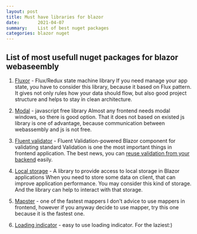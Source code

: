```yaml
---
layout: post
title: Must have libraries for blazor
date:       2021-04-07
summary:    List of best nuget packages
categories: blazor nuget
---
```


## List of most usefull nuget packages for blazor webaseembly

1. [Fluxor](https://github.com/mrpmorris/Fluxor) -  Flux/Redux state machine library
If you need manage your app state, you have to consider this library, because it based on Flux pattern. It gives not only rules how your data should flow, but also good project structure and helps to stay in clean architecture.

2. [Modal](https://github.com/Blazored/Modal) - javascript free library 
Almost any frontend needs modal windows, so there is good option. That it does not based on existed js library is one of advantage, because communication between webassembly and js is not free.

3. [Fluent validator](https://github.com/ryanelian/FluentValidation.Blazor) - Fluent Validation-powered Blazor component for validating standard
Validation is one the most important things in frontend application. The best news, you can [reuse validation from your backend](https://nightbaker.github.io/blazor/fluetvalidator/webassembly/dotnet/2019/11/12/blazor-fluent-validator/) easily.

4. [Local storage](https://github.com/Blazored/LocalStorage) - A library to provide access to local storage in Blazor applications
When you need to store some data on client, that can improve application performance. You may consider this kind of storage. And the library can help to interact with that storage.

5. [Mapster](https://github.com/MapsterMapper/Mapster) - one of the fastest mappers
I don't advice to use mappers in frontend, however if you anyway decide to use mapper, try this one because it is the fastest one.

6. [Loading indicator](https://github.com/h3x4d3c1m4l/Blazor.LoadingIndicator) - easy to use loading indicator. For the laziest:)

